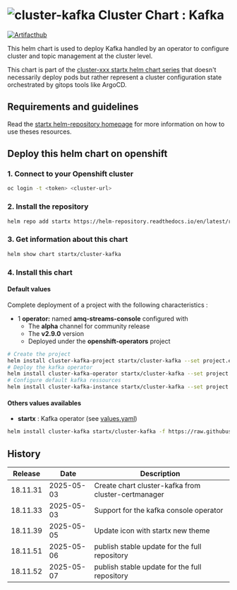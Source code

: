 # ![cluster-kafka](https://helm-repository.readthedocs.io/en/latest/img/cluster-kafka.svg "Cluster Chart : Kafka") Cluster Chart : Kafka
[![Artifacthub](https://img.shields.io/badge/ArtifactHub-STARTX_cluster--kafka-8A2BE2.svg)](https://artifacthub.io/packages/search?ts_query_web=cluster+kafka+startx)

This helm chart is used to deploy Kafka handled by an operator to configure cluster and topic management at the cluster level.

This chart is part of the [cluster-xxx startx helm chart series](https://helm-repository.readthedocs.io#cluster-helm-charts) that doesn't necessarily deploy pods but rather represent a cluster configuration state orchestrated by gitops tools like ArgoCD.

## Requirements and guidelines

Read the [startx helm-repository homepage](https://helm-repository.readthedocs.io) for
more information on how to use theses resources.

## Deploy this helm chart on openshift

### 1. Connect to your Openshift cluster

```bash
oc login -t <token> <cluster-url>
```

### 2. Install the repository

```bash
helm repo add startx https://helm-repository.readthedocs.io/en/latest/repos/stable/
```

### 3. Get information about this chart

```bash
helm show chart startx/cluster-kafka
```

### 4. Install this chart

#### Default values

Complete deployment of a project with the following characteristics :

- 1 **operator:** named **amq-streams-console** configured with
  - The **alpha** channel for community release
  - The **v2.9.0** version
  - Deployed under the **openshift-operators** project

```bash
# Create the project
helm install cluster-kafka-project startx/cluster-kafka --set project.enabled=true,operator.enabled=false,kafka.enabled=false
# Deploy the kafka operator
helm install cluster-kafka-operator startx/cluster-kafka --set project.enabled=false,operator.enabled=true,kafka.enabled=false && sleep 10
# Configure default kafka ressources
helm install cluster-kafka-instance startx/cluster-kafka --set project.enabled=false,operator.enabled=false,kafka.enabled=true
```

#### Others values availables

- **startx** : Kafka operator (see [values.yaml](https://raw.githubusercontent.com/startxfr/helm-repository/master/charts/cluster-kafka/values-startx.yaml))

```bash
helm install cluster-kafka startx/cluster-kafka -f https://raw.githubusercontent.com/startxfr/helm-repository/master/charts/cluster-kafka/values-startx.yaml
```

## History

| Release | Date       | Description                                       |
| ------- | ---------- | ------------------------------------------------- |
| 18.11.31 | 2025-05-03 | Create chart cluster-kafka from cluster-certmanager
| 18.11.33 | 2025-05-03 | Support for the kafka console operator
| 18.11.39 | 2025-05-05 | Update icon with startx new theme
| 18.11.51 | 2025-05-06 | publish stable update for the full repository
| 18.11.52 | 2025-05-07 | publish stable update for the full repository
